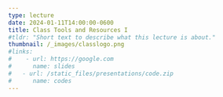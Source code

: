 ```yaml
---
type: lecture
date: 2024-01-11T14:00:00-0600
title: Class Tools and Resources I
#tldr: "Short text to describe what this lecture is about."
thumbnail: /_images/classlogo.png
#links: 
#    - url: https://google.com
#      name: slides
#   - url: /static_files/presentations/code.zip
#      name: codes
---
```

